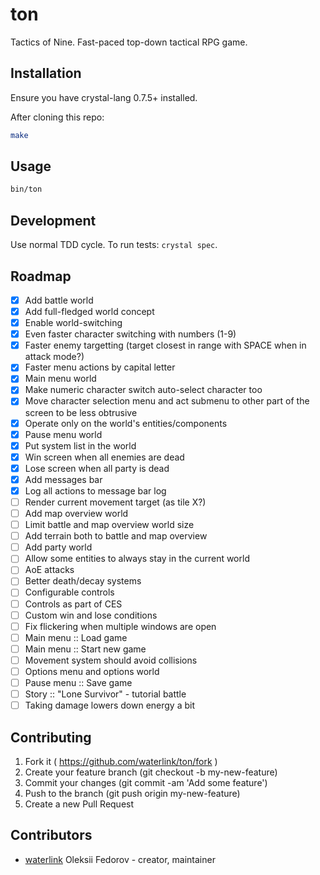 # ton

Tactics of Nine. Fast-paced top-down tactical RPG game.

## Installation

Ensure you have crystal-lang 0.7.5+ installed.

After cloning this repo:

```bash
make
```

## Usage

```bash
bin/ton
```

## Development

Use normal TDD cycle. To run tests: `crystal spec`.

## Roadmap

- [x] Add battle world
- [x] Add full-fledged world concept
- [x] Enable world-switching
- [x] Even faster character switching with numbers (1-9)
- [x] Faster enemy targetting (target closest in range with SPACE when in attack mode?)
- [x] Faster menu actions by capital letter
- [x] Main menu world
- [x] Make numeric character switch auto-select character too
- [x] Move character selection menu and act submenu to other part of the screen to be less obtrusive
- [x] Operate only on the world's entities/components
- [x] Pause menu world
- [x] Put system list in the world
- [x] Win screen when all enemies are dead
- [x] Lose screen when all party is dead
- [x] Add messages bar
- [x] Log all actions to message bar log
- [ ] Render current movement target (as tile X?)
- [ ] Add map overview world
- [ ] Limit battle and map overview world size
- [ ] Add terrain both to battle and map overview
- [ ] Add party world
- [ ] Allow some entities to always stay in the current world
- [ ] AoE attacks
- [ ] Better death/decay systems
- [ ] Configurable controls
- [ ] Controls as part of CES
- [ ] Custom win and lose conditions
- [ ] Fix flickering when multiple windows are open
- [ ] Main menu :: Load game
- [ ] Main menu :: Start new game
- [ ] Movement system should avoid collisions
- [ ] Options menu and options world
- [ ] Pause menu :: Save game
- [ ] Story :: "Lone Survivor" - tutorial battle
- [ ] Taking damage lowers down energy a bit

## Contributing

1. Fork it ( https://github.com/waterlink/ton/fork )
2. Create your feature branch (git checkout -b my-new-feature)
3. Commit your changes (git commit -am 'Add some feature')
4. Push to the branch (git push origin my-new-feature)
5. Create a new Pull Request

## Contributors

- [waterlink](https://github.com/waterlink) Oleksii Fedorov - creator, maintainer
